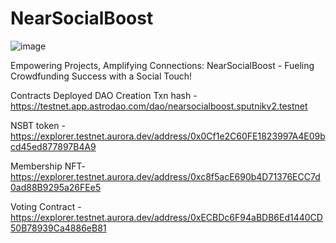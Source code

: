 # NearSocialBoost

![image](https://github.com/legendarykamal/NearSocialBoost/assets/95926324/86347eb3-da1b-49fd-a9b0-e55a4a5baa4d)

Empowering Projects, Amplifying Connections: NearSocialBoost - Fueling Crowdfunding Success with a Social Touch!

Contracts Deployed
DAO Creation Txn hash - https://testnet.app.astrodao.com/dao/nearsocialboost.sputnikv2.testnet 

NSBT token - https://explorer.testnet.aurora.dev/address/0x0Cf1e2C60FE1823997A4E09bcd45ed877897B4A9

Membership NFT- https://explorer.testnet.aurora.dev/address/0xc8f5acE690b4D71376ECC7d0ad88B9295a26FEe5

Voting Contract - https://explorer.testnet.aurora.dev/address/0xECBDc6F94aBDB6Ed1440CD50B78939Ca4886eB81
